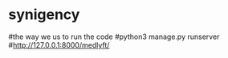 # synigency
#the way we us to run the code
#python3 manage.py runserver
#http://127.0.0.1:8000/medlyft/
